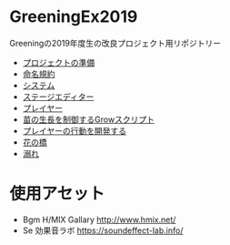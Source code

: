 # GreeningEx2019
 Greeningの2019年度生の改良プロジェクト用リポジトリー

- [プロジェクトの準備](Documents/Setup.md)
- [命名規約](Documents/Naming.md)
- [システム](Documents/System.md)
- [ステージエディター](Documents/StageEditor.md)
- [プレイヤー](Documents/Player.md)
- [苗の生長を制御するGrowスクリプト](Documents/GrowPlant.md)
- [プレイヤーの行動を開発する](Documents/PlayerAction.md)
- [花の橋](Documents/FlowerBridge.md)
- [溺れ](Documents/Obore.md)

# 使用アセット
- Bgm H/MIX Gallary http://www.hmix.net/
- Se 効果音ラボ https://soundeffect-lab.info/
